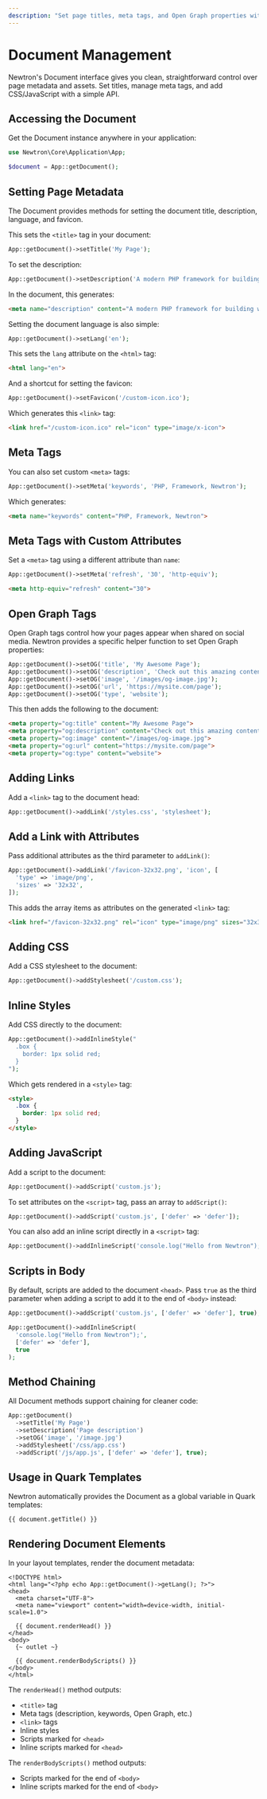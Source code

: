 ```yaml
---
description: "Set page titles, meta tags, and Open Graph properties with Newtron's Document interface. SEO and social sharing made easy."
---
```


# Document Management

Newtron's Document interface gives you clean, straightforward control over page metadata and assets. Set titles, manage meta tags, and add CSS/JavaScript with a simple API.

## Accessing the Document

Get the Document instance anywhere in your application:

```php
use Newtron\Core\Application\App;

$document = App::getDocument();
```

## Setting Page Metadata

The Document provides methods for setting the document title, description, language, and favicon.

This sets the `<title>` tag in your document:

```php
App::getDocument()->setTitle('My Page');
```

To set the description:

```php
App::getDocument()->setDescription('A modern PHP framework for building web applications');
```

In the document, this generates:

```html
<meta name="description" content="A modern PHP framework for building web applications">
```

Setting the document language is also simple:

```php
App::getDocument()->setLang('en');
```

This sets the `lang` attribute on the `<html>` tag:

```html
<html lang="en">
```

And a shortcut for setting the favicon:

```php
App::getDocument()->setFavicon('/custom-icon.ico');
```

Which generates this `<link>` tag:

```html
<link href="/custom-icon.ico" rel="icon" type="image/x-icon">
```

## Meta Tags

You can also set custom `<meta>` tags:

```php
App::getDocument()->setMeta('keywords', 'PHP, Framework, Newtron');
```

Which generates:

```html
<meta name="keywords" content="PHP, Framework, Newtron">
```

## Meta Tags with Custom Attributes

Set a `<meta>` tag using a different attribute than `name`:

```php
App::getDocument()->setMeta('refresh', '30', 'http-equiv');
```

```html
<meta http-equiv="refresh" content="30">
```

## Open Graph Tags

Open Graph tags control how your pages appear when shared on social media. Newtron provides a specific helper function to set Open Graph properties:

```php
App::getDocument()->setOG('title', 'My Awesome Page');
App::getDocument()->setOG('description', 'Check out this amazing content');
App::getDocument()->setOG('image', '/images/og-image.jpg');
App::getDocument()->setOG('url', 'https://mysite.com/page');
App::getDocument()->setOG('type', 'website');
```

This then adds the following to the document:

```html
<meta property="og:title" content="My Awesome Page">
<meta property="og:description" content="Check out this amazing content">
<meta property="og:image" content="/images/og-image.jpg">
<meta property="og:url" content="https://mysite.com/page">
<meta property="og:type" content="website">
```

## Adding Links

Add a `<link>` tag to the document head:

```php
App::getDocument()->addLink('/styles.css', 'stylesheet');
```

## Add a Link with Attributes

Pass additional attributes as the third parameter to `addLink()`:

```php
App::getDocument()->addLink('/favicon-32x32.png', 'icon', [
  'type' => 'image/png',
  'sizes' => '32x32',
]);
```

This adds the array items as attributes on the generated `<link>` tag:

```html
<link href="/favicon-32x32.png" rel="icon" type="image/png" sizes="32x32">
```

## Adding CSS

Add a CSS stylesheet to the document:

```php
App::getDocument()->addStylesheet('/custom.css');
```

## Inline Styles

Add CSS directly to the document:

```php
App::getDocument()->addInlineStyle("
  .box {
    border: 1px solid red;
  }
");
```

Which gets rendered in a `<style>` tag:

```html
<style>
  .box {
    border: 1px solid red;
  }
</style>
```

## Adding JavaScript

Add a script to the document:

```php
App::getDocument()->addScript('custom.js');
```

To set attributes on the `<script>` tag, pass an array to `addScript()`:

```php
App::getDocument()->addScript('custom.js', ['defer' => 'defer']);
```

You can also add an inline script directly in a `<script>` tag:

```php
App::getDocument()->addInlineScript('console.log("Hello from Newtron");', ['defer' => 'defer']);
```

## Scripts in Body

By default, scripts are added to the document `<head>`. Pass `true` as the third parameter when adding a script to add it to the end of `<body>` instead:

```php
App::getDocument()->addScript('custom.js', ['defer' => 'defer'], true);

App::getDocument()->addInlineScript(
  'console.log("Hello from Newtron");',
  ['defer' => 'defer'],
  true
);
```

## Method Chaining

All Document methods support chaining for cleaner code:

```php
App::getDocument()
  ->setTitle('My Page')
  ->setDescription('Page description')
  ->setOG('image', '/image.jpg')
  ->addStylesheet('/css/app.css')
  ->addScript('/js/app.js', ['defer' => 'defer'], true);
```

## Usage in Quark Templates

Newtron automatically provides the Document as a global variable in Quark templates:

```quark
{{ document.getTitle() }}
```

## Rendering Document Elements

In your layout templates, render the document metadata:

```quark
<!DOCTYPE html>
<html lang="<?php echo App::getDocument()->getLang(); ?>">
<head>
  <meta charset="UTF-8">
  <meta name="viewport" content="width=device-width, initial-scale=1.0">
    
  {{ document.renderHead() }}
</head>
<body>
  {~ outlet ~}
    
  {{ document.renderBodyScripts() }}
</body>
</html>
```

The `renderHead()` method outputs:

- `<title>` tag
- Meta tags (description, keywords, Open Graph, etc.)
- `<link>` tags
- Inline styles
- Scripts marked for `<head>`
- Inline scripts marked for `<head>`

The `renderBodyScripts()` method outputs:

- Scripts marked for the end of `<body>`
- Inline scripts marked for the end of `<body>`
